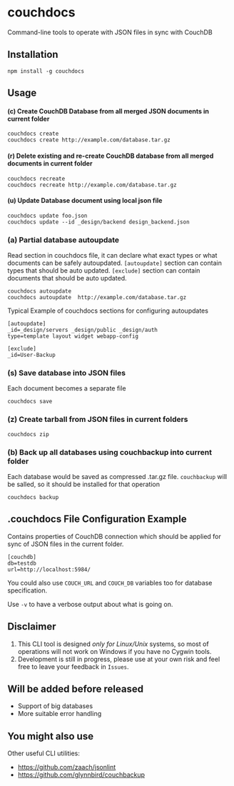 # couchdocs
Command-line tools to operate with JSON files in sync with CouchDB

## Installation
```
npm install -g couchdocs
```

## Usage

#### (c) Create CouchDB Database from all merged JSON documents in current folder
```
couchdocs create
couchdocs create http://example.com/database.tar.gz
```

#### (r) Delete existing and re-create CouchDB database from all merged documents in current folder
```
couchdocs recreate
couchdocs recreate http://example.com/database.tar.gz
```

#### (u) Update Database document using local json file
```
couchdocs update foo.json
couchdocs update --id _design/backend design_backend.json
```

### (a) Partial database autoupdate

Read section in couchdocs file, it can declare what exact types or what documents can be safely autoupdated.
`[autoupdate]` section can contain types that should be auto updated.
`[exclude]` section can contain documents that should be auto updated.

```
couchdocs autoupdate
couchdocs autoupdate  http://example.com/database.tar.gz
```

Typical Example of couchdocs sections for configuring autoupdates
```
[autoupdate]
_id=_design/servers _design/public _design/auth
type=template layout widget webapp-config

[exclude]
_id=User-Backup
```

### (s) Save database into JSON files

Each document becomes a separate file
```
couchdocs save
```

### (z) Create tarball from JSON files in current folders

```
couchdocs zip
```

### (b) Back up all databases using couchbackup into current folder

Each database would be saved as compressed .tar.gz file. `couchbackup` will be salled, so it should be installed for that operation
```
couchdocs backup
```

## .couchdocs File Configuration Example
Contains properties of CouchDB connection which should be applied for sync of JSON files in the current folder.
```
[couchdb]
db=testdb
url=http://localhost:5984/
```
You could also use `COUCH_URL` and `COUCH_DB` variables too for database specification.

Use `-v` to have a verbose output about what is going on.

## Disclaimer

1. This CLI tool is designed *only for Linux/Unix* systems, so most of operations will not work on Windows if you have no Cygwin tools.
2. Development is still in progress, please use at your own risk and feel free to leave your feedback in `Issues`.

## Will be added before released
- Support of big databases
- More suitable error handling

## You might also use

Other useful CLI utilities:

- https://github.com/zaach/jsonlint
- https://github.com/glynnbird/couchbackup

